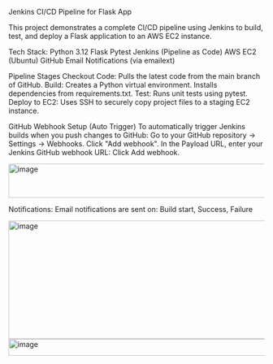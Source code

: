 Jenkins CI/CD Pipeline for Flask App

This project demonstrates a complete CI/CD pipeline using Jenkins to build, test, and deploy a Flask application to an AWS EC2 instance.

Tech Stack:
Python 3.12
Flask
Pytest
Jenkins (Pipeline as Code)
AWS EC2 (Ubuntu)
GitHub
Email Notifications (via emailext)

Pipeline Stages
Checkout Code: Pulls the latest code from the main branch of GitHub.
Build: Creates a Python virtual environment.
       Installs dependencies from requirements.txt.
Test: Runs unit tests using pytest.
Deploy to EC2: Uses SSH to securely copy project files to a staging EC2 instance.

GitHub Webhook Setup (Auto Trigger)
To automatically trigger Jenkins builds when you push changes to GitHub:
Go to your GitHub repository → Settings → Webhooks.
Click "Add webhook".
In the Payload URL, enter your Jenkins GitHub webhook URL: <Add the necessary data>
Click Add webhook.

<img width="668" height="67" alt="image" src="https://github.com/user-attachments/assets/a8fe7924-460c-42cb-b275-d949c3272ab7" />

Notifications: Email notifications are sent on: Build start, Success, Failure

<img width="1318" height="233" alt="image" src="https://github.com/user-attachments/assets/5112eb4c-640f-4520-9136-ae26324db169" />
<img width="541" height="33" alt="image" src="https://github.com/user-attachments/assets/072e5518-b9c6-4fb6-bb4d-0daaf4cdf33b" />
